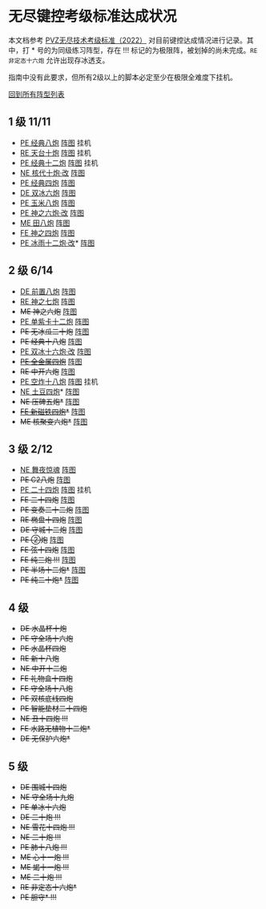 # 无尽键控考级标准达成状况

本文档参考 [PVZ无尽技术考级标准（2022）](https://www.bilibili.com/read/cv16510468/) 对目前键控达成情况进行记录。其中，打 * 号的为同级练习阵型，存在 !!! 标记的为极限阵，被划掉的尚未完成。`RE 非定态十六炮` 允许出现存冰透支。

指南中没有此要求，但所有2级以上的脚本必定至少在极限全难度下挂机。

[回到所有阵型列表](./README.md)

## 1 级 11/11

- [PE 经典八炮](./旧阵型/20240305/README.md#pe-经典八炮) [阵图](./考级阵图/L1/PE%20经典八炮.jpg) 挂机
- [RE 天台十炮](./旧阵型/20240305/README.md#re-天台十炮-p5-挂机) [阵图](./考级阵图/L1/RE%20天台十炮.jpg) 挂机
- [PE 经典十二炮](./旧阵型/20240305/README.md#pe-经典十二炮-p6-挂机) [阵图](./考级阵图/L1/PE%20经典十二炮.jpg) 挂机
- [NE 核代十炮·改](./旧阵型/20240312/README.md#ne-核代十炮改-p6-挂机) [阵图](./考级阵图/L1/NE%20核代十炮·改.jpg)
- [PE 经典四炮](./旧阵型/20240305/README.md#pe-经典四炮) [阵图](./考级阵图/L1/PE%20经典四炮.jpg)
- [DE 双冰六炮](./旧阵型/20240305/README.md#de-双冰六炮-ch5-手动) [阵图](./考级阵图/L1/DE%20双冰六炮.jpg)
- [PE 玉米八炮](./旧阵型/20240312/README.md#pe-玉米八炮-对ch6) [阵图](./考级阵图/L1/PE%20玉米八炮.jpg)
- [PE 神之六炮·改](./旧阵型/20240312/README.md#pe-神之六炮改-s4) [阵图](./考级阵图/L1/PE%20神之六炮·改.jpg)
- [ME 田八炮](./旧阵型/20240305/README.md#me-田八炮-对c8u-挂机-不稳定) [阵图](./考级阵图/L1/ME%20田八炮.jpg)
- [FE 神之四炮](./旧阵型/20240312/README.md#fe-神之四炮-邻c6u) [阵图](./考级阵图/L1/FE%20神之四炮.jpg)
- [PE 冰雨十二炮·改](./旧阵型/20240312/README.md#pe-冰雨十二炮改-p6)* [阵图](./考级阵图/L1/PE%20冰雨十二炮·改.jpg)

## 2 级 6/14

- [DE 前置八炮](./README.md#de-前置八炮-ch5) [阵图](./考级阵图/L2/DE%20前置八炮.jpg)
- [RE 神之七炮](./旧阵型/20240305/README.md#re-神之七炮-ch5u) [阵图](./考级阵图/L2/RE%20神之七炮.jpg)
- ~~ME 神之六炮~~ [阵图](./考级阵图/L2/ME%20神之六炮.jpg)
- [PE 单紫卡十二炮](./旧阵型/20240305/README.md#pe-单紫卡十二炮) [阵图](./考级阵图/L2/PE%20单紫卡十二炮.jpg)
- ~~PE 无冰瓜二十炮~~ [阵图](./考级阵图/L2/PE%20无冰瓜二十炮.jpg)
- ~~PE 经典十八炮~~ [阵图](./考级阵图/L2/PE%20经典十八炮.jpg)
- [PE 双冰十六炮·改](./旧阵型/20240312/README.md#pe-双冰十六炮改-ch6) [阵图](./考级阵图/L2/PE%20双冰十六炮·改.jpg)
- ~~[PE 全金属四炮](./README.md#pe-全金属四炮-ch4-n-手动-不稳定)~~ [阵图](./考级阵图/L2/PE%20全金属四炮.jpg)
- ~~RE 中开六炮~~ [阵图](./考级阵图/L2/RE%20中开六炮.png)
- [PE 空炸十八炮](./旧阵型/20240312/README.md#pe-空炸十八炮-p6-挂机) [阵图](./考级阵图/L2/PE%20空炸十八炮.jpg) 挂机
- [NE 土豆四炮](./README.md#ne-土豆四炮-邻c7u)* [阵图](./考级阵图/L2/NE%20土豆四炮.jpg)
- ~~NE 压碑五炮*~~ [阵图](./考级阵图/L2/NE%20压碑五炮.jpg)
- ~~[FE 新磁铁四炮](./README.md#fe-新磁铁四炮-对c6u-未完成)*~~ [阵图](./考级阵图/L2/FE%20新磁铁四炮.jpg)
- ~~ME 核聚变六炮*~~ [阵图](./考级阵图/L2/ME%20核聚变六炮.jpg)

## 3 级 2/12

- [NE 舞夜惊魂](./旧阵型/20240312/README.md#ne-舞夜惊魂-p6) [阵图](./考级阵图/L3/NE%20舞夜惊魂.jpg)
- ~~PE C2八炮~~ [阵图](./考级阵图/L3/PE%20C2八炮.jpg)
- [PE 二十四炮](./旧阵型/20240312/README.md#pe-二十四炮-p6-2i-挂机) [阵图](./考级阵图/L3/PE%20二十四炮.jpg) 挂机
- ~~FE 二十四炮~~ [阵图](./考级阵图/L3/FE%20二十四炮.jpg)
- ~~PE 变奏二十二炮~~ [阵图](./考级阵图/L3/PE%20半场十二炮.jpg)
- ~~RE 椭盘十四炮~~ [阵图](./考级阵图/L3/RE%20椭盘十四炮.jpg)
- ~~DE 守城十二炮~~ [阵图](./考级阵图/L3/DE%20守城十二炮.jpg)
- ~~PE ②炮~~ [阵图](./考级阵图/L3/PE%20②炮.jpg)
- ~~FE 弦十四炮~~ [阵图](./考级阵图/L3/FE%20弦十四炮.jpg)
- ~~FE 纯三炮 !!!~~ [阵图](./考级阵图/L3/FE%20纯三炮.jpg)
- ~~PE 半场十二炮*~~ [阵图](./考级阵图/L3/PE%20半场十二炮.jpg)
- ~~PE 纯二十炮*~~ [阵图](./考级阵图/L3/PE%20纯二十炮.jpg) 

## 4 级

- ~~DE 水晶杯十炮~~
- ~~PE 守全场十六炮~~
- ~~PE 水晶杯四炮~~
- ~~RE 新十八炮~~
- ~~NE 中开十二炮~~
- ~~FE 礼物盒十四炮~~
- ~~FE 守全场十八炮~~
- ~~PE 双核底线四炮~~
- ~~PE 智能垫材二十四炮~~
- ~~NE 丑十四炮 !!!~~
- ~~FE 水路无植物十二炮*~~
- ~~DE 无保护六炮*~~

## 5 级
- ~~DE 围城十四炮~~
- ~~NE 守全场十九炮~~
- ~~PE 单冰十六炮~~
- ~~DE 二十炮 !!!~~
- ~~NE 雪花十四炮 !!!~~
- ~~NE 二十炮 !!!~~
- ~~PE 肺十八炮 !!!~~
- ~~ME 心十一炮 !!!~~
- ~~ME 蝎十一炮 !!!~~
- ~~ME 二十炮 !!!~~
- ~~RE 非定态十六炮*~~
- ~~PE 胆守* !!!~~
